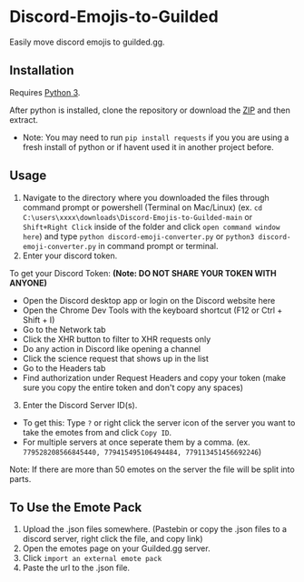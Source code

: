 # Discord-Emojis-to-Guilded
Easily move discord emojis to guilded.gg.

## Installation
Requires [Python 3](https://www.python.org/).

After python is installed, clone the repository or download the [ZIP](https://github.com/riyukuro/Discord-Emojis-to-Guilded/archive/refs/heads/main.zip) and then extract.
- Note: You may need to run `pip install requests` if you you are using a fresh install of python or if havent used it in another project before.

## Usage
1. Navigate to the directory where you downloaded the files through command prompt or powershell (Terminal on Mac/Linux) (ex. `cd C:\users\xxxx\downloads\Discord-Emojis-to-Guilded-main` or `Shift+Right Click` inside of the folder and click `open command window here`) and type `python discord-emoji-converter.py` or `python3 discord-emoji-converter.py` in command prompt or terminal.
2. Enter your discord token.

To get your Discord Token: **(Note: DO NOT SHARE YOUR TOKEN WITH ANYONE)**
-  Open the Discord desktop app or login on the Discord website here
-  Open the Chrome Dev Tools with the keyboard shortcut (F12 or Ctrl + Shift + I)
-  Go to the Network tab
-  Click the XHR button to filter to XHR requests only
-  Do any action in Discord like opening a channel
-  Click the science request that shows up in the list
-  Go to the Headers tab
-  Find authorization under Request Headers and copy your token (make sure you copy the entire token and don't copy any spaces)

3. Enter the Discord Server ID(s). 
- To get this: Type `?` or right click the server icon of the server you want to take the emotes from and click `Copy ID`.
- For multiple servers at once seperate them by a comma. (ex. `779528208566845440, 779415495106494484, 779113451456692246`)

Note: If there are more than 50 emotes on the server the file will be split into parts.

## To Use the Emote Pack
1. Upload the .json files somewhere. (Pastebin or copy the .json files to a discord server, right click the file, and copy link)
2. Open the emotes page on your Guilded.gg server.
3. Click `import an external emote pack`
4. Paste the url to the .json file.
